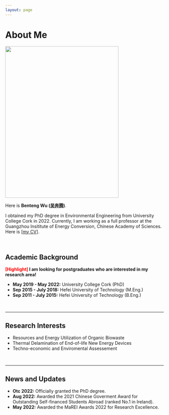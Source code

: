 ```yaml
---
layout: page
---
```


# About Me

<img src="https://bentengwu77.github.io/bentengwu.jpg" class="floatpic" width="360" height="480">

Here is **Benteng Wu ([吴奔腾](https://bentengwu77.github.io/file/吴奔腾简历20230720.pdf))**.

I obtained my PhD degree in Environmental Engineering from University College Cork in 2022. Currently, I am working as a full professor at the Guangzhou Insititute of Energy Conversion, Chinese Academy of Sciences. Here is [[my CV](https://bentengwu77.github.io/file/BentengWu-CV-20220518.pdf)].

<br>

## Academic Background

**<font color='red'>[Highlight]</font> I am looking for postgraduates who are interested in my research area!**

- **May 2019 - May 2022:** University College Cork (PhD)
- **Sep 2015 - July 2018:** Hefei University of Technology (M.Eng.)
- **Sep 2011 - July 2015:** Hefei University of Technology (B.Eng.)

<br>

---

## Research Interests
- Resources and Energy Utilization of Organic Biowaste
- Thermal Delamination of End-of-life New Energy Devices
- Techno-economic and Enviromental Assessement

<br>

---

## News and Updates

- **Otc 2022:** Officially granted the PhD degree.
- **Aug 2022:** Awarded the 2021 Chinese Goverment Award for Outstanding Self-financed Students Abroad (ranked No.1 in Ireland).
- **May 2022:** Awarded the MaREI Awards 2022 for Research Excellence.
